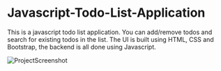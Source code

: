 # Javascript-Todo-List-Application
This is a javascript todo list application. You can add/remove todos and search for existing todos in the list. The UI is built using HTML, CSS and Bootstrap, the backend is all done using Javascript.

![ProjectScreenshot](https://github.com/rajkopodinic/Javascript-Todo-List-Application/ProjectScreenshot.png)

